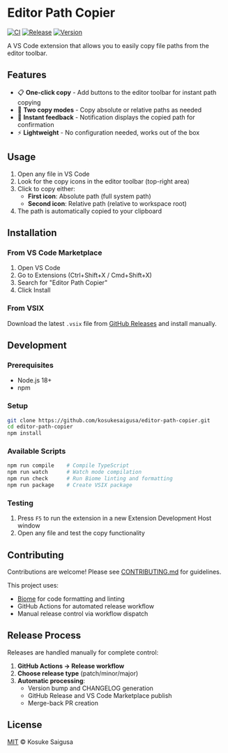 # Editor Path Copier

[![CI](https://github.com/kosukesaigusa/editor-path-copier/actions/workflows/ci_lint.yaml/badge.svg)](https://github.com/kosukesaigusa/editor-path-copier/actions/workflows/ci_lint.yaml)
[![Release](https://github.com/kosukesaigusa/editor-path-copier/actions/workflows/release.yaml/badge.svg)](https://github.com/kosukesaigusa/editor-path-copier/actions/workflows/release.yaml)
[![Version](https://img.shields.io/visual-studio-marketplace/v/kosukesaigusa.editor-path-copier)](https://marketplace.visualstudio.com/items?itemName=kosukesaigusa.editor-path-copier)

A VS Code extension that allows you to easily copy file paths from the editor toolbar.

## Features

- 📋 **One-click copy** - Add buttons to the editor toolbar for instant path copying
- 🎯 **Two copy modes** - Copy absolute or relative paths as needed
- 💬 **Instant feedback** - Notification displays the copied path for confirmation
- ⚡ **Lightweight** - No configuration needed, works out of the box

## Usage

1. Open any file in VS Code
2. Look for the copy icons in the editor toolbar (top-right area)
3. Click to copy either:
   - **First icon**: Absolute path (full system path)
   - **Second icon**: Relative path (relative to workspace root)
4. The path is automatically copied to your clipboard

## Installation

### From VS Code Marketplace

1. Open VS Code
2. Go to Extensions (Ctrl+Shift+X / Cmd+Shift+X)
3. Search for "Editor Path Copier"
4. Click Install

### From VSIX

Download the latest `.vsix` file from [GitHub Releases](https://github.com/kosukesaigusa/editor-path-copier/releases) and install manually.

## Development

### Prerequisites

- Node.js 18+
- npm

### Setup

```bash
git clone https://github.com/kosukesaigusa/editor-path-copier.git
cd editor-path-copier
npm install
```

### Available Scripts

```bash
npm run compile    # Compile TypeScript
npm run watch      # Watch mode compilation
npm run check      # Run Biome linting and formatting
npm run package    # Create VSIX package
```

### Testing

1. Press `F5` to run the extension in a new Extension Development Host window
2. Open any file and test the copy functionality

## Contributing

Contributions are welcome! Please see [CONTRIBUTING.md](CONTRIBUTING.md) for guidelines.

This project uses:
- [Biome](https://biomejs.dev/) for code formatting and linting
- GitHub Actions for automated release workflow
- Manual release control via workflow dispatch

## Release Process

Releases are handled manually for complete control:

1. **GitHub Actions → Release workflow**
2. **Choose release type** (patch/minor/major)
3. **Automatic processing**:
   - Version bump and CHANGELOG generation
   - GitHub Release and VS Code Marketplace publish
   - Merge-back PR creation

## License

[MIT](LICENSE) © Kosuke Saigusa